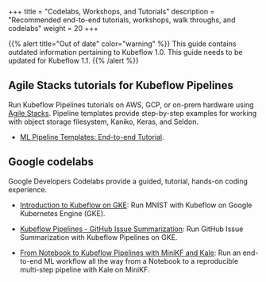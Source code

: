 +++
title = "Codelabs, Workshops, and Tutorials"
description = "Recommended end-to-end tutorials, workshops, walk throughs, and codelabs"
weight = 20
+++

{{% alert title="Out of date" color="warning" %}}
This guide contains outdated information pertaining to Kubeflow 1.0. This guide
needs to be updated for Kubeflow 1.1.
{{% /alert %}}


## Agile Stacks tutorials for Kubeflow Pipelines

Run Kubeflow Pipelines tutorials on AWS, GCP, or on-prem hardware using [Agile Stacks](https://www.agilestacks.com/).
Pipeline templates provide step-by-step examples for working with object storage filesystem, Kaniko, Keras, and Seldon.

* [ML Pipeline Templates: End-to-end Tutorial](https://docs.agilestacks.com/article/gkyq26pzmr-creating-an-ml-pipeline).

## Google codelabs

Google Developers Codelabs provide a guided, tutorial, hands-on coding experience.

* [Introduction to Kubeflow on GKE](https://codelabs.developers.google.com/codelabs/kubeflow-introduction/index.html): Run MNIST with Kubeflow on Google Kubernetes Engine (GKE).

* [Kubeflow Pipelines - GitHub Issue
  Summarization](https://codelabs.developers.google.com/codelabs/cloud-kubeflow-pipelines-gis/index.html): Run GitHub Issue Summarization with Kubeflow Pipelines on GKE.

* [From Notebook to Kubeflow Pipelines with MiniKF and Kale](https://codelabs.developers.google.com/codelabs/cloud-kubeflow-minikf-kale/index.html): Run an end-to-end ML workflow all the way from a Notebook to a reproducible multi-step pipeline with Kale on MiniKF.
